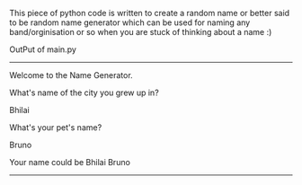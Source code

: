 This piece of python code is written to create a random name or better said to be random name generator which can be used for naming any band/orginisation or so
when you are stuck of thinking about a name :)


OutPut of main.py
***************************************************

Welcome to the  Name Generator.


What's name of the city you grew up in?

Bhilai

What's your pet's name?

Bruno

Your  name could be Bhilai Bruno

****************************************************
